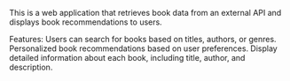 This is a web application that retrieves book data from an external API and displays book recommendations to users.

Features:
Users can search for books based on titles, authors, or genres.
Personalized book recommendations based on user preferences.
Display detailed information about each book, including title, author, and description.
